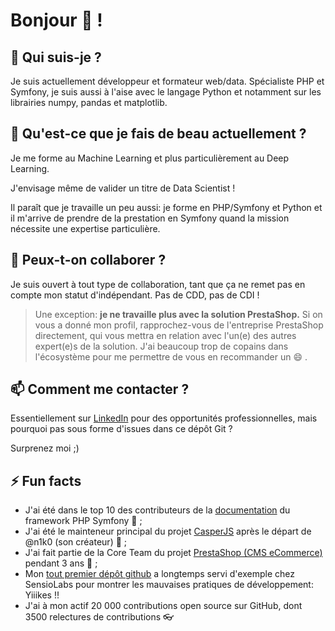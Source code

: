 # Bonjour 👋 !

## 🔭 Qui suis-je ?

Je suis actuellement développeur et formateur web/data.
Spécialiste PHP et Symfony, je suis aussi à l'aise avec le langage Python et notamment sur les librairies numpy, pandas et matplotlib.


## 🌱 Qu'est-ce que je fais de beau actuellement ?

Je me forme au Machine Learning et plus particulièrement au Deep Learning.

J'envisage même de valider un titre de Data Scientist !

Il paraît que je travaille un peu aussi: je forme en PHP/Symfony et Python et il m'arrive de prendre de la prestation en Symfony
quand la mission nécessite une expertise particulière.

## 👯 Peux-t-on collaborer ?

Je suis ouvert à tout type de collaboration, tant que ça ne remet pas en compte mon statut d'indépendant.
Pas de CDD, pas de CDI !

> Une exception: **je ne travaille plus avec la solution PrestaShop.** Si on vous a donné mon profil, rapprochez-vous de l'entreprise PrestaShop directement, qui vous mettra en relation avec l'un(e) des autres expert(e)s de la solution. J'ai beaucoup trop de copains dans l'écosystème pour me permettre de vous en recommander un 😄
.
## 📫 Comment me contacter ?

Essentiellement sur [LinkedIn](https://www.linkedin.com/in/mickaelandrieu/) pour des opportunités professionnelles, mais pourquoi pas sous forme d'issues dans ce dépôt Git ?

Surprenez moi ;)

## ⚡ Fun facts

* J'ai été dans le top 10 des contributeurs de la [documentation](https://github.com/symfony/symfony-docs) du framework PHP Symfony 🎵 ;
* J'ai été le mainteneur principal du projet [CasperJS](https://github.com/casperjs/casperjs) après le départ de @n1k0 (son créateur) 👻 ;
* J'ai fait partie de la Core Team du projet [PrestaShop (CMS eCommerce)](https://github.com/prestashop/prestashop) pendant 3 ans 🐧 ;
* Mon [tout premier dépôt github](https://github.com/mickaelandrieu/WePlayMusic.fr) a longtemps servi d'exemple chez SensioLabs pour montrer les mauvaises pratiques de développement: Yiiikes !!
* J'ai à mon actif 20 000 contributions open source sur GitHub, dont 3500 relectures de contributions 👓
